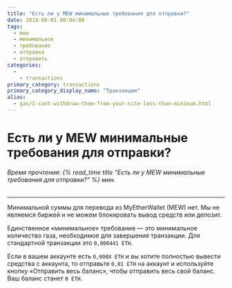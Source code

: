 ```yaml
---
title: "Есть ли у MEW минимальные требования для отправки?"
date: 2018-06-01 00:04:00
tags:
  - mew
  - минимальное
  - требование
  - отправка
  - отправить
categories:
  - 
    - transactions
primary_category: transactions
primary_category_display_name: "Транзакции"
alias:
  - gas/I-cant-withdraw-them-from-your-site-less-than-minimum.html
---
```


# **Есть ли у MEW минимальные требования для отправки?**

###### Время прочтения: {% read_time title "Есть ли у MEW минимальные требования для отправки?" %} мин.

* * *

Минимальной суммы для перевода из MyEtherWallet (MEW) нет. Мы не являемся биржей и не можем блокировать вывод средств или депозит.

Единственное «минимальное» требование — это минимальное количество газа, необходимое для завершения транзакции. Для стандартной транзакции это `0,000441 ETH`.

Если в вашем аккаунте есть `0,000X ETH` и вы хотите полностью вывести средства с аккаунта, то отправьте `0,01 ETH` на аккаунт и используйте кнопку «Отправить весь баланс», чтобы отправить весь свой баланс. Ваш баланс станет `0 ETH`.